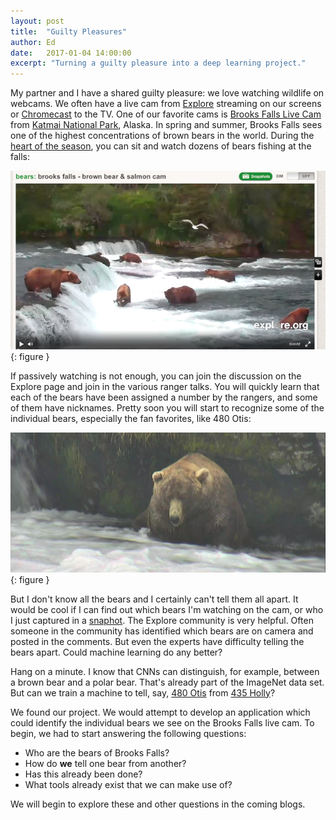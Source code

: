 ```yaml
---
layout: post
title:  "Guilty Pleasures"
author: Ed
date:   2017-01-04 14:00:00
excerpt: "Turning a guilty pleasure into a deep learning project."
---
```

My partner and I have a shared guilty pleasure: we love watching wildlife on webcams. We often have a live cam from [Explore](http://explore.org/) streaming on our screens or [Chromecast](https://www.google.com/intl/en_us/chromecast/) to the TV. One of our favorite cams is [Brooks Falls Live Cam](http://explore.org/live-cams/player/brown-bear-salmon-cam-brooks-falls) from [Katmai National Park](https://www.nps.gov/katm), Alaska. In spring and summer, Brooks Falls sees one of the highest concentrations of brown bears in the world. During the [heart of the season](https://www.nps.gov/katm/learn/photosmultimedia/brown-bear-frequently-asked-questions.htm#11), you can sit and watch dozens of bears fishing at the falls:

![Brooks Falls](/assets/brooks-falls.jpg){: figure }

If passively watching is not enough, you can join the discussion on the Explore page and join in the various ranger talks. You will quickly learn that each of the bears have been assigned a number by the rangers, and some of them have nicknames. Pretty soon you will start to recognize some of the individual bears, especially the fan favorites, like 480 Otis:

![480 Otis](/assets/480otis.jpg){: figure }

But I don't know all the bears and I certainly can't tell them all apart. It would be cool if I can find out which bears I'm watching on the cam, or who I just captured in a [snaphot](http://blog.explore.org/snapshots/). The Explore community is very helpful. Often someone in the community has identified which bears are on camera and posted in the comments. But even the experts have difficulty telling the bears apart. Could machine learning do any better?

Hang on a minute. I know that CNNs can distinguish, for example, between a brown bear and a polar bear. That's already part of the ImageNet data set. But can we train a machine to tell, say, [480 Otis](https://www.flickr.com/photos/katmainps/galleries/72157634850500991/) from [435 Holly](https://www.flickr.com/photos/katmainps/galleries/72157634823125686/)?

We found our project. We would attempt to develop an application which could identify the individual bears we see on the Brooks Falls live cam. To begin, we had to start answering the following questions:

* Who are the bears of Brooks Falls?
* How do **we** tell one bear from another?
* Has this already been done?
* What tools already exist that we can make use of?

We will begin to explore these and other questions in the coming blogs.
